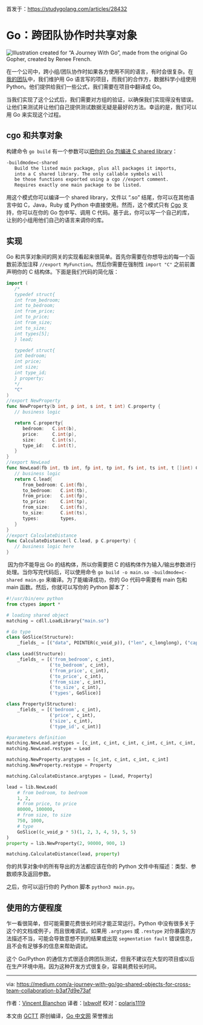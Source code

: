 首发于：https://studygolang.com/articles/28432

# Go：跨团队协作时共享对象

![Illustration created for “A Journey With Go”, made from *the original Go Gopher, created by Renee French.*](https://raw.githubusercontent.com/studygolang/gctt-images2/master/20190622-Go-Shared-Objects-for-Cross-Team-Collaboration/00.png)

在一个公司中，跨小组/团队协作时如果各方使用不同的语言，有时会很复杂。在[我的团队](https://www.propertyfinder.ae/)中，我们维护用 Go 语言写的项目，而我们的合作方，数据科学小组使用 Python。他们提供给我们一些公式，我们需要在项目中翻译成 Go。

当我们实现了这个公式后，我们需要对方组的验证，以确保我们实现得没有错误。让他们来测试并让他们自己提供测试数据无疑是最好的方法。幸运的是，我们可以用 Go 来实现这个过程。

## cgo 和共享对象

构建命令 `go build` 有一个参数可以[把你的 Go 包编进 C shared library](https://golang.org/pkg/cmd/go/internal/help/#pkg-variables)：

```bash
-buildmode=c-shared
   Build the listed main package, plus all packages it imports,
   into a C shared library. The only callable symbols will
   be those functions exported using a cgo //export comment.
   Requires exactly one main package to be listed.
```

用这个模式你可以编译一个 shared library，文件以 “.so” 结尾，你可以在其他语言中如 C，Java，Ruby 或 Python 中直接使用。然而，这个模式只有 [Cgo](https://golang.org/cmd/cgo/) 支持，你可以在你的 Go 包中写、调用 C 代码。基于此，你可以写一个自己的库，让别的小组用他们自己的语言来调你的库。

## 实现

Go 和共享对象间的网关的实现看起来很简单。首先你需要在你想导出的每一个函数前添加注释 `//export MyFunction`。然后你需要在强制性 `import "C"` 之前前置声明你的 C 结构体。下面是我们代码的简化版：

```go
import (
   /*
   typedef struct{
   int from_bedroom;
   int to_bedroom;
   int from_price;
   int to_price;
   int from_size;
   int to_size;
   int types[5];
   } lead;

   typedef struct{
   int bedroom;
   int price;
   int size;
   int type_id;
   } property;
   */
   "C"
)
//export NewProperty
func NewProperty(b int, p int, s int, t int) C.property {
   // business logic

   return C.property{
      bedroom:   C.int(b),
      price:     C.int(p),
      size:      C.int(s),
      type_id:   C.int(t),
   }
}
//export NewLead
func NewLead(fb int, tb int, fp int, tp int, fs int, ts int, t []int) C.lead {
   // business logic
   return C.lead{
      from_bedroom: C.int(fb),
      to_bedroom:   C.int(tb),
      from_price:   C.int(fp),
      to_price:     C.int(tp),
      from_size:    C.int(fs),
      to_size:      C.int(ts),
      types:        types,
   }
}
//export CalculateDistance
func CalculateDistance(l C.lead, p C.property) {
   // business logic here
}
```

 因为你不能导出 Go 的结构体，所以你需要把 C 的结构体作为输入/输出参数进行处理。当你写完代码后，可以使用命令 `go build -o main.so -buildmode=c-shared main.go` 来编译。为了能编译成功，你的 Go 代码中需要有 main 包和 main 函数。然后，你就可以写你的 Python 脚本了：

```python
#!/usr/bin/env python
from ctypes import *

# loading shared object
matching = cdll.LoadLibrary("main.so")

# Go type
class GoSlice(Structure):
    _fields_ = [("data", POINTER(c_void_p)), ("len", c_longlong), ("cap", c_longlong)]

class Lead(Structure):
    _fields_ = [('from_bedroom', c_int),
                ('to_bedroom', c_int),
                ('from_price', c_int),
                ('to_price', c_int),
                ('from_size', c_int),
                ('to_size', c_int),
                ('types', GoSlice)]

class Property(Structure):
    _fields_ = [('bedroom', c_int),
                ('price', c_int),
                ('size', c_int),
                ('type_id', c_int)]

#parameters definition
matching.NewLead.argtypes = [c_int, c_int, c_int, c_int, c_int, c_int, GoSlice]
matching.NewLead.restype = Lead

matching.NewProperty.argtypes = [c_int, c_int, c_int, c_int]
matching.NewProperty.restype = Property

matching.CalculateDistance.argtypes = [Lead, Property]

lead = lib.NewLead(
    # from bedroom, to bedroom
    1, 2,
    # from price, to price
    80000, 100000,
    # from size, to size
    750, 1000,
    # type
    GoSlice((c_void_p * 5)(1, 2, 3, 4, 5), 5, 5)
)
property = lib.NewProperty(2, 90000, 900, 1)

matching.CalculateDistance(lead, property)
```

你的共享对象中的所有导出的方法都应该在你的 Python 文件中有描述：类型、参数顺序及返回参数。

之后，你可以运行你的 Python 脚本 `python3 main.py`。

## 使用的方便程度

乍一看很简单，但可能需要花费很长时间才能正常运行。Python 中没有很多关于这个的文档或例子，而且很难调试。如果用 `.argtypes` 或 `.restype` 对你暴露的方法描述不当，可能会导致意想不到的结果或出现 `segmentation fault` 错误信息，且不会有足够多的信息来帮助调试。

这个 Go/Python 的通信方式很适合跨团队测试，但我不建议在大型的项目或以后在生产环境中用。因为这种开发方式很复杂，容易耗费较长时间。

---

via: https://medium.com/a-journey-with-go/go-shared-objects-for-cross-team-collaboration-b3af7d9e73af

作者：[Vincent Blanchon](https://medium.com/@blanchon.vincent)
译者：[lxbwolf](https://github.com/lxbwolf)
校对：[polaris1119](https://github.com/polaris1119)

本文由 [GCTT](https://github.com/studygolang/GCTT) 原创编译，[Go 中文网](https://studygolang.com/) 荣誉推出

